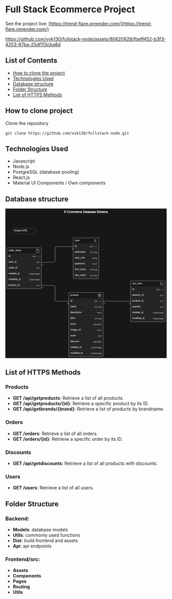 # Full Stack Ecommerce Project

See the project live: [https://trend-flare.onrender.com/](https://trend-flare.onrender.com/)

https://github.com/vvk130/fullstack-node/assets/80620628/fbeff452-b3f3-4253-87ba-25df113cba8d

## List of Contents

- [How to clone the project](#how-to-clone-project)
- [Technologies Used](#technologies-used)
- [Database structure](#database-structure)
- [Folder Structure](#folder-structure)
- [List of HTTPS Methods](#list-of-https-methods)

## How to clone project

Clone the repository

```
git clone https://github.com/vvk130/fullstack-node.git
```

## Technologies Used

- Javascript
- Node.js
- PostgreSQL (database pooling)
- React.js
- Material UI Components / Own components

## Database structure

![alt text](https://github.com/vvk130/fullstack-node/blob/main/models/database_final2.png)

## List of HTTPS Methods

### Products

- **GET /api/getproducts**: Retrieve a list of all products.
- **GET /api/getproducts/{id}**: Retrieve a specific product by its ID.
- **GET /api/getbrands/{brand}**: Retrieve a list of products by brandname.

### Orders

- **GET /orders**: Retrieve a list of all orders.
- **GET /orders/{id}**: Retrieve a specific order by its ID.

### Discounts

- **GET /api/getdiscounts**: Retrieve a list of all products with discounts.

### Users

- **GET /users**: Retrieve a list of all users.

## Folder Structure

### Backend:

- **Models**: database models
- **Utils**: commonly used functions
- **Dist**: build frontend and assets
- **Api**: api endpoints

### Frontend/src:

- **Assets**
- **Components**
- **Pages**
- **Routing**
- **Utils**
